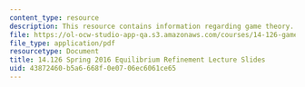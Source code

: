 ```yaml
---
content_type: resource
description: This resource contains information regarding game theory.
file: https://ol-ocw-studio-app-qa.s3.amazonaws.com/courses/14-126-game-theory-spring-2016/43872460b5a6668f0e0706ec6061ce65_MIT14_126S16_equilib.pdf
file_type: application/pdf
resourcetype: Document
title: 14.126 Spring 2016 Equilibrium Refinement Lecture Slides
uid: 43872460-b5a6-668f-0e07-06ec6061ce65
---
```

